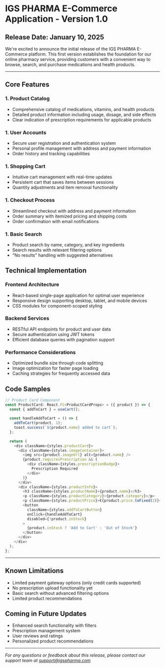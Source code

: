 # IGS PHARMA E-Commerce Application - Version 1.0

## Release Date: January 10, 2025

We're excited to announce the initial release of the IGS PHARMA E-Commerce platform. This first version establishes the foundation for our online pharmacy service, providing customers with a convenient way to browse, search, and purchase medications and health products.

---

## Core Features

### 1. Product Catalog

- Comprehensive catalog of medications, vitamins, and health products
- Detailed product information including usage, dosage, and side effects
- Clear indication of prescription requirements for applicable products

### 1. User Accounts

- Secure user registration and authentication system
- Personal profile management with address and payment information
- Order history and tracking capabilities

### 1. Shopping Cart

- Intuitive cart management with real-time updates
- Persistent cart that saves items between sessions
- Quantity adjustments and item removal functionality

### 1. Checkout Process

- Streamlined checkout with address and payment information
- Order summary with itemized pricing and shipping costs
- Order confirmation with email notifications

### 1. Basic Search

- Product search by name, category, and key ingredients
- Search results with relevant filtering options
- "No results" handling with suggested alternatives

## Technical Implementation

### Frontend Architecture

- React-based single-page application for optimal user experience
- Responsive design supporting desktop, tablet, and mobile devices
- CSS modules for component-scoped styling

### Backend Services

- RESTful API endpoints for product and user data
- Secure authentication using JWT tokens
- Efficient database queries with pagination support

### Performance Considerations

- Optimized bundle size through code splitting
- Image optimization for faster page loading
- Caching strategies for frequently accessed data

## Code Samples

```typescript
// Product Card Component
const ProductCard: React.FC<ProductCardProps> = ({ product }) => {
  const { addToCart } = useCart();
  
  const handleAddToCart = () => {
    addToCart(product, 1);
    toast.success(`${product.name} added to cart`);
  };
  
  return (
    <div className={styles.productCard}>
      <div className={styles.imageContainer}>
        <img src={product.imageUrl} alt={product.name} />
        {product.requiresPrescription && (
          <div className={styles.prescriptionBadge}>
            Prescription Required
          </div>
        )}
      </div>
      <div className={styles.productInfo}>
        <h3 className={styles.productName}>{product.name}</h3>
        <p className={styles.productCategory}>{product.category}</p>
        <p className={styles.productPrice}>€{product.price.toFixed(2)}</p>
        <button 
          className={styles.addToCartButton}
          onClick={handleAddToCart}
          disabled={!product.inStock}
        >
          {product.inStock ? 'Add to Cart' : 'Out of Stock'}
        </button>
      </div>
    </div>
  );
};
```

---

## Known Limitations

- Limited payment gateway options (only credit cards supported)
- No prescription upload functionality yet
- Basic search without advanced filtering options
- Limited product recommendations

## Coming in Future Updates

- Enhanced search functionality with filters
- Prescription management system
- User reviews and ratings
- Personalized product recommendations

---

*For any questions or feedback about this release, please contact our support team at <support@igspharma.com>*
